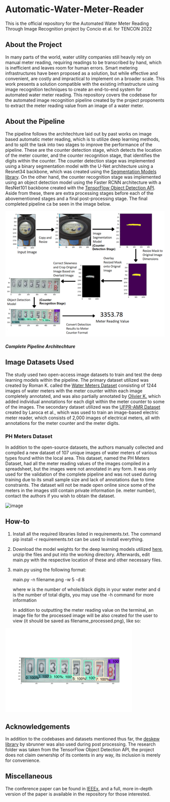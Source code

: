 # Automatic-Water-Meter-Reader

This is the official repository for the Automated Water Meter Reading Through Image Recognition project by Concio et al. for TENCON 2022

## About the Project
In many parts of the world, water utility companies still heavily rely on manual meter reading, requiring readings to be transcribed by hand, which is inefficient and leaves room for human errors. Smart metering infrastructures have been proposed as a solution, but while effective and convenient, are costly and impractical to implement on a broader scale. This work presents a solution compatible with the existing infrastructure using image recognition techniques to create an end-to-end system for automated water meter reading. This repository covers the codebase for the automated image recognition pipeline created by the project proponents to extract the meter reading value from an image of a water meter.

## About the Pipeline
The pipeline follows the architechture laid out by past works on image based automatic meter reading, which is to utilize deep learning methods, and to split the task into two stages to improve the performance of the pipeline. These are the counter detection stage, which detects the location of the meter counter, and the counter recognition stage, that identifies the digits within the counter. The counter detection stage was implemented using a binary segmentation model with the U-Net architecture using a Resnet34 backbone, which was created using the [Segmentation Models library](https://github.com/qubvel/segmentation_models). On the other hand, the counter recognition stage was implemented using an object detection model using the Faster RCNN architecture with a ResNet101 backbone created with the [TensorFlow Object Detection API](https://github.com/tensorflow/models/tree/master/research/object_detection). Aside from these, there are extra processing stages before each of the abovementioned stages and a final post-processing stage. The final completed pipeline ca be seen in the image below.

<img src="pipeline v2.png" width=800px />
<h5>Complete Pipeline Architechture</h5>

## Image Datasets Used
The study used two open-access image datasets to train and test the deep learning models within the pipeline. The primary dataset utilized was created by Roman K. called the [Water Meters Dataset](https://www.kaggle.com/datasets/tapakah68/yandextoloka-water-meters-dataset) consisting of 1244 images of water meters with the meter counter within each image completely annotated, and was also partially annotated by [Olivier K.](https://www.kaggle.com/datasets/merrickolivier/water-meter-ocr-images) which added individual annotations for each digit within the meter counter to some of the images. The secondary dataset utilized was the [UFPR-AMR Dataset](https://web.inf.ufpr.br/vri/databases/ufpr-amr/) created by Laroca et al., which was used to train an image-based electric meter reader, which consists of 2,000 images of electrical meters, all with annotations for the meter counter and the meter digits.  

### PH Meters Dataset
In addition to the open-source datasets, the authors manually collected and compiled a new dataset of 107 unique images of water meters of various types found within the local area. This dataset, named the PH Meters Dataset, had all the meter reading values of the images compiled in a spreadsheet, but the images were not annotated in any form. It was only used for the validation of the complete pipeline and was not used during training due to its small sample size and lack of annotations due to time constraints. The dataset will not be made open online since some of the meters in the images still contain private information (ie. meter number), contact the authors if you wish to obtain the dataset.

![image](https://github.com/revelrush/Automatic-Water-Meter-Reader/assets/84671795/da9c04ff-c2bc-414e-b734-4e28767ba65a)


## How-to
1. Install all the required libraries listed in requirements.txt. The command pip install -r requirements.txt can be used to install everything.
2. Download the model weights for the deep learning models utilized [here](https://drive.google.com/file/d/1cR7rT8JEVS6iYMnm5x-ewDNTKNfmeuox/view?usp=sharing), unzip the files and put into the working directory. Afterwards, edit main.py with the respective location of these and other necessary files.
3. main.py using the following format:
   
   main.py -n filename.png -w 5 -d 8
   
   where w is the number of whole/black digits in your water meter and d is the number of total digits, you may use the -h command for more information
  
   In addition to outputting the meter reading value on the terminal, an image file for the processed image will be also created for the user to view (it should be saved as filename_processed.png), like so:

<img src="sample out.png" width=400px />

## Acknowledgements
In addition to the codebases and datasets mentioned thus far, the [deskew library](https://github.com/sbrunner/deskew) by sbrunner was also used during post processing. The research folder was taken from the TensorFlow Object Detection API, the project does not claim ownership of its contents in any way, its inclusion is merely for convenience.

## Miscellaneous
The conference paper can be found in [IEEEx](https://ieeexplore.ieee.org/document/9977678), and a full, more in-depth version of the paper is available in the repository for those interested. 
